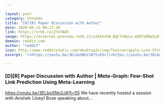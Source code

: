 ```yaml
---

layout: post
category: threads
title: "[D][R] Paper Discussion with Author"
date: 2020-06-12 00:17:30
link: https://vrhk.co/2YoYAU5
image: https://external-preview.redd.it/uiKkVxhW_BqCTcWyLa-mG97xENw2yATDX3LkOHsfBa4.jpg?width=480&height=251.308900524&auto=webp&crop=480:251.308900524,smart&s=6202c10fa7555322203b5ce4c59da13e2b8cbdfa
domain: reddit.com
author: "reddit"
icon: http://www.redditstatic.com/desktop2x/img/favicon/apple-icon-57x57.png
excerpt: "[<https://youtu.be/3ELboSNn2JA?t=55>](<https://youtu.be/3ELboSNn2JA?t=55>) We have recently hosted a session with Avishek (Joey) Bose speaking about..."

---
```


### [D][R] Paper Discussion with Author | Meta-Graph: Few-Shot Link Prediction Using Meta-Learning

[<https://youtu.be/3ELboSNn2JA?t=55>](<https://youtu.be/3ELboSNn2JA?t=55>) We have recently hosted a session with Avishek (Joey) Bose speaking about...